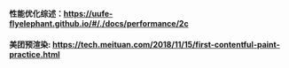 #### 性能优化综述：https://uufe-flyelephant.github.io/#/./docs/performance/2c

#### 美团预渲染: https://tech.meituan.com/2018/11/15/first-contentful-paint-practice.html
